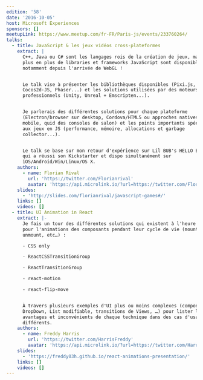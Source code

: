 ```yaml
---
edition: '58'
date: '2016-10-05'
host: Microsoft Experiences
sponsors: []
meetupLink: https://www.meetup.com/fr-FR/Paris-js/events/233760264/
talks:
  - title: JavaScript & les jeux vidéos cross-plateformes
    extract: |
      C++, Java ou C# sont les langages rois de la création de jeux, mais de
      plus en plus de libraries et frameworks JavaScript sont disponibles,
      notamment depuis l'arrivée de WebGL !


      Le talk vise à présenter les bibliothèques disponibles (Pixi.js,
      Cocos2d-JS, Phaser...) et les solutions utilisées par des moteurs
      professionnels (Unity, Unreal + Emscripten...).


      Je parlerais des différentes solutions pour chaque plateforme
      (Electron/browser sur desktop, Cordova/HTML5 ou approches natives sur
      mobile, quid des consoles de salon) et les points importants spécifiques
      aux jeux en JS (performance, mémoire, allocations et garbage
      collector...).


      Le talk se base sur mon retour d'expérience sur Lil BUB's HELLO EARTH, jeu
      qui a réussi son Kickstarter et dispo simultanément sur
      iOS/Android/Win/Linux/OS X.
    authors:
      - name: Florian Rival
        url: 'https://twitter.com/Florianrival'
        avatar: 'https://api.microlink.io/?url=https://twitter.com/Florianrival&amps;embed=image.url'
    slides:
      - 'http://slides.com/florianrival/javascript-games#/'
    links: []
    videos: []
  - title: UI Animation in React
    extract: |-
      Je fais un tour des différentes solutions qui existent à l'heure actuelle
      pour l'animations des composants pendant leur cycle de vie (mount,
      unmount, etc…) :

      - CSS only

      - ReactCSSTransitionGroup

      - ReactTransitionGroup

      - react-motion

      - react-flip-move


      À travers plusieurs exemples d'UI plus ou moins complexes (component
      DropDown, List modifiable, transitions de Views, …) pour lister les
      avantages et inconvénients de chaque technique dans des cas d'usages
      différents.
    authors:
      - name: Freddy Harris
        url: 'https://twitter.com/HarrisFreddy'
        avatar: 'https://api.microlink.io/?url=https://twitter.com/HarrisFreddy&amps;embed=image.url'
    slides:
      - 'https://freddy03h.github.io/react-animations-presentation/'
    links: []
    videos: []
---
```

